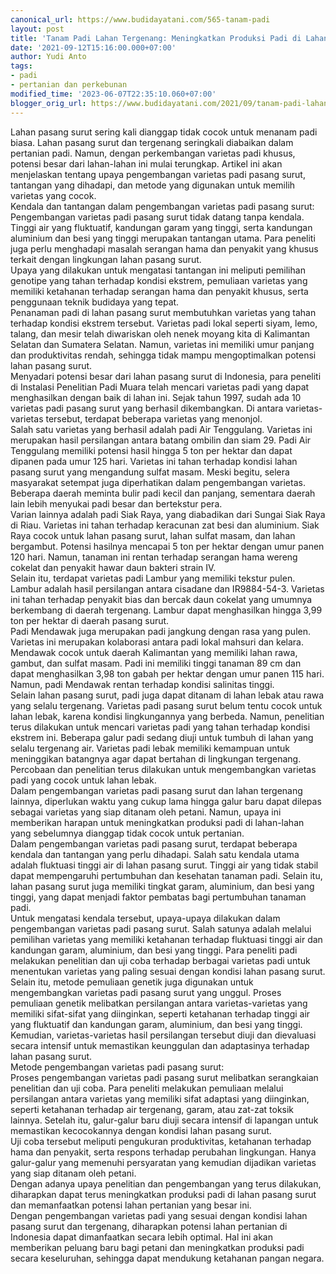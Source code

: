 ```yaml
---
canonical_url: https://www.budidayatani.com/565-tanam-padi
layout: post
title: 'Tanam Padi Lahan Tergenang: Meningkatkan Produksi Padi di Lahan Pasang Surut'
date: '2021-09-12T15:16:00.000+07:00'
author: Yudi Anto
tags:
- padi
- pertanian dan perkebunan
modified_time: '2023-06-07T22:35:10.060+07:00'
blogger_orig_url: https://www.budidayatani.com/2021/09/tanam-padi-lahan-tergenang-siapa-takut.html
---
```


Lahan pasang surut sering kali dianggap tidak cocok untuk menanam padi biasa. Lahan pasang surut dan tergenang seringkali diabaikan dalam pertanian padi. Namun, dengan perkembangan varietas padi khusus, potensi besar dari lahan-lahan ini mulai terungkap. Artikel ini akan menjelaskan tentang upaya pengembangan varietas padi pasang surut, tantangan yang dihadapi, dan metode yang digunakan untuk memilih varietas yang cocok.  
Kendala dan tantangan dalam pengembangan varietas padi pasang surut:  
Pengembangan varietas padi pasang surut tidak datang tanpa kendala. Tinggi air yang fluktuatif, kandungan garam yang tinggi, serta kandungan aluminium dan besi yang tinggi merupakan tantangan utama. Para peneliti juga perlu menghadapi masalah serangan hama dan penyakit yang khusus terkait dengan lingkungan lahan pasang surut.   
Upaya yang dilakukan untuk mengatasi tantangan ini meliputi pemilihan genotipe yang tahan terhadap kondisi ekstrem, pemuliaan varietas yang memiliki ketahanan terhadap serangan hama dan penyakit khusus, serta penggunaan teknik budidaya yang tepat.  
Penanaman padi di lahan pasang surut membutuhkan varietas yang tahan terhadap kondisi ekstrem tersebut. Varietas padi lokal seperti siyam, lemo, talang, dan mesir telah diwariskan oleh nenek moyang kita di Kalimantan Selatan dan Sumatera Selatan. Namun, varietas ini memiliki umur panjang dan produktivitas rendah, sehingga tidak mampu mengoptimalkan potensi lahan pasang surut.  
Menyadari potensi besar dari lahan pasang surut di Indonesia, para peneliti di Instalasi Penelitian Padi Muara telah mencari varietas padi yang dapat menghasilkan dengan baik di lahan ini. Sejak tahun 1997, sudah ada 10 varietas padi pasang surut yang berhasil dikembangkan. Di antara varietas-varietas tersebut, terdapat beberapa varietas yang menonjol.  
Salah satu varietas yang berhasil adalah padi Air Tenggulang. Varietas ini merupakan hasil persilangan antara batang ombilin dan siam 29. Padi Air Tenggulang memiliki potensi hasil hingga 5 ton per hektar dan dapat dipanen pada umur 125 hari. Varietas ini tahan terhadap kondisi lahan pasang surut yang mengandung sulfat masam. Meski begitu, selera masyarakat setempat juga diperhatikan dalam pengembangan varietas. Beberapa daerah meminta bulir padi kecil dan panjang, sementara daerah lain lebih menyukai padi besar dan bertekstur pera.  
Varian lainnya adalah padi Siak Raya, yang diabadikan dari Sungai Siak Raya di Riau. Varietas ini tahan terhadap keracunan zat besi dan aluminium. Siak Raya cocok untuk lahan pasang surut, lahan sulfat masam, dan lahan bergambut. Potensi hasilnya mencapai 5 ton per hektar dengan umur panen 120 hari. Namun, tanaman ini rentan terhadap serangan hama wereng cokelat dan penyakit hawar daun bakteri strain IV.  
Selain itu, terdapat varietas padi Lambur yang memiliki tekstur pulen. Lambur adalah hasil persilangan antara cisadane dan IR9884-54-3. Varietas ini tahan terhadap penyakit bias dan bercak daun cokelat yang umumnya berkembang di daerah tergenang. Lambur dapat menghasilkan hingga 3,99 ton per hektar di daerah pasang surut.  
Padi Mendawak juga merupakan padi jangkung dengan rasa yang pulen. Varietas ini merupakan kolaborasi antara padi lokal mahsuri dan kelara. Mendawak cocok untuk daerah Kalimantan yang memiliki lahan rawa, gambut, dan sulfat masam. Padi ini memiliki tinggi tanaman 89 cm dan dapat menghasilkan 3,98 ton gabah per hektar dengan umur panen 115 hari. Namun, padi Mendawak rentan terhadap kondisi salinitas tinggi.  
Selain lahan pasang surut, padi juga dapat ditanam di lahan lebak atau rawa yang selalu tergenang. Varietas padi pasang surut belum tentu cocok untuk lahan lebak, karena kondisi lingkungannya yang berbeda. Namun, penelitian terus dilakukan untuk mencari varietas padi yang tahan terhadap kondisi ekstrem ini. Beberapa galur padi sedang diuji untuk tumbuh di lahan yang selalu tergenang air. Varietas padi lebak memiliki kemampuan untuk meninggikan batangnya agar dapat bertahan di lingkungan tergenang. Percobaan dan penelitian terus dilakukan untuk mengembangkan varietas padi yang cocok untuk lahan lebak.  
Dalam pengembangan varietas padi pasang surut dan lahan tergenang lainnya, diperlukan waktu yang cukup lama hingga galur baru dapat dilepas sebagai varietas yang siap ditanam oleh petani. Namun, upaya ini memberikan harapan untuk meningkatkan produksi padi di lahan-lahan yang sebelumnya dianggap tidak cocok untuk pertanian.  
Dalam pengembangan varietas padi pasang surut, terdapat beberapa kendala dan tantangan yang perlu dihadapi. Salah satu kendala utama adalah fluktuasi tinggi air di lahan pasang surut. Tinggi air yang tidak stabil dapat mempengaruhi pertumbuhan dan kesehatan tanaman padi. Selain itu, lahan pasang surut juga memiliki tingkat garam, aluminium, dan besi yang tinggi, yang dapat menjadi faktor pembatas bagi pertumbuhan tanaman padi.  
Untuk mengatasi kendala tersebut, upaya-upaya dilakukan dalam pengembangan varietas padi pasang surut. Salah satunya adalah melalui pemilihan varietas yang memiliki ketahanan terhadap fluktuasi tinggi air dan kandungan garam, aluminium, dan besi yang tinggi. Para peneliti padi melakukan penelitian dan uji coba terhadap berbagai varietas padi untuk menentukan varietas yang paling sesuai dengan kondisi lahan pasang surut.  
Selain itu, metode pemuliaan genetik juga digunakan untuk mengembangkan varietas padi pasang surut yang unggul. Proses pemuliaan genetik melibatkan persilangan antara varietas-varietas yang memiliki sifat-sifat yang diinginkan, seperti ketahanan terhadap tinggi air yang fluktuatif dan kandungan garam, aluminium, dan besi yang tinggi. Kemudian, varietas-varietas hasil persilangan tersebut diuji dan dievaluasi secara intensif untuk memastikan keunggulan dan adaptasinya terhadap lahan pasang surut.  
Metode pengembangan varietas padi pasang surut:  
Proses pengembangan varietas padi pasang surut melibatkan serangkaian penelitian dan uji coba. Para peneliti melakukan pemuliaan melalui persilangan antara varietas yang memiliki sifat adaptasi yang diinginkan, seperti ketahanan terhadap air tergenang, garam, atau zat-zat toksik lainnya. Setelah itu, galur-galur baru diuji secara intensif di lapangan untuk memastikan kecocokannya dengan kondisi lahan pasang surut.   
Uji coba tersebut meliputi pengukuran produktivitas, ketahanan terhadap hama dan penyakit, serta respons terhadap perubahan lingkungan. Hanya galur-galur yang memenuhi persyaratan yang kemudian dijadikan varietas yang siap ditanam oleh petani.  
Dengan adanya upaya penelitian dan pengembangan yang terus dilakukan, diharapkan dapat terus meningkatkan produksi padi di lahan pasang surut dan memanfaatkan potensi lahan pertanian yang besar ini.  
Dengan pengembangan varietas padi yang sesuai dengan kondisi lahan pasang surut dan tergenang, diharapkan potensi lahan pertanian di Indonesia dapat dimanfaatkan secara lebih optimal. Hal ini akan memberikan peluang baru bagi petani dan meningkatkan produksi padi secara keseluruhan, sehingga dapat mendukung ketahanan pangan negara.